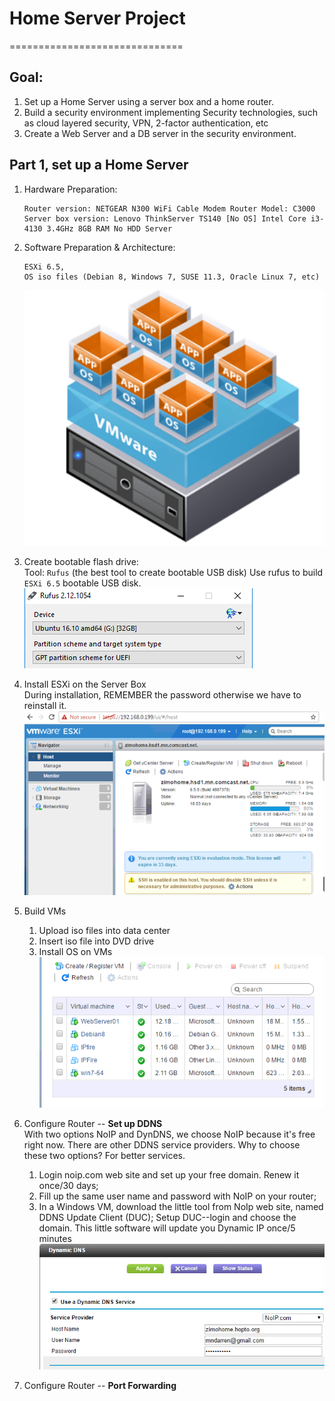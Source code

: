 # Home Server Project
==============================

Goal: 
-----
1. Set up a Home Server using a server box and a home router.
2. Build a security environment implementing Security technologies, such as cloud layered security,
   VPN, 2-factor authentication, etc
3. Create a Web Server and a DB server in the security environment.

Part 1, set up a Home Server
----------------------------
1. Hardware Preparation:
   ```
   Router version: NETGEAR N300 WiFi Cable Modem Router Model: C3000
   Server box version: Lenovo ThinkServer TS140 [No OS] Intel Core i3-4130 3.4GHz 8GB RAM No HDD Server 
   ``` 
2. Software Preparation & Architecture:
   ```
   ESXi 6.5,
   OS iso files (Debian 8, Windows 7, SUSE 11.3, Oracle Linux 7, etc)
   ```
   ![alt text](https://github.com/mndarren/Home-Server-Project/blob/master/resource/architecture.png)
3. Create bootable flash drive:  
   Tool: `Rufus` (the best tool to create bootable USB disk)
   Use rufus to build `ESXi 6.5` bootable USB disk.
   ![alt text](https://github.com/mndarren/Home-Server-Project/blob/master/resource/Rufus.png)

4. Install ESXi on the Server Box  
   During installation, REMEMBER the password otherwise we have to reinstall it.
   ![alt text](https://github.com/mndarren/Home-Server-Project/blob/master/resource/InstallESXi.png)

5. Build VMs
   1) Upload iso files into data center
   2) Insert iso file into DVD drive
   3) Install OS on VMs
   ![alt text](https://github.com/mndarren/Home-Server-Project/blob/master/resource/InstallVM.png)

6. Configure Router -- **Set up DDNS**  
   With two options NoIP and DynDNS, we choose NoIP because it's free right now.
   There are other DDNS service providers. Why to choose these two options? For better services.  
   1) Login noip.com web site and set up your free domain. Renew it once/30 days;
   2) Fill up the same user name and password with NoIP on your router;
   3) In a Windows VM, download the little tool from NoIp web site, named DDNS Update Client (DUC);
        Setup DUC--login and choose the domain. This little software will update you Dynamic IP once/5 minutes
   ![alt text](https://github.com/mndarren/Home-Server-Project/blob/master/resource/DDNS.png)

7. Configure Router -- **Port Forwarding**
